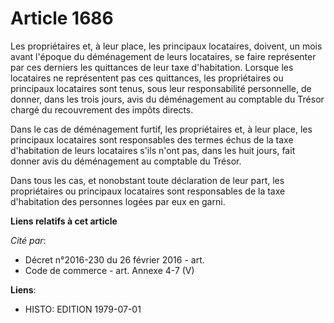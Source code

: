 # Article 1686

Les propriétaires et, à leur place, les principaux locataires, doivent, un mois avant l'époque du déménagement de leurs
locataires, se faire représenter par ces derniers les quittances de leur taxe d'habitation. Lorsque les locataires ne
représentent pas ces quittances, les propriétaires ou principaux locataires sont tenus, sous leur responsabilité personnelle,
de donner, dans les trois jours, avis du déménagement au comptable du Trésor chargé du recouvrement des impôts directs.

Dans le cas de déménagement furtif, les propriétaires et, à leur place, les principaux locataires sont responsables des
termes échus de la taxe d'habitation de leurs locataires s'ils n'ont pas, dans les huit jours, fait donner avis du
déménagement au comptable du Trésor.

Dans tous les cas, et nonobstant toute déclaration de leur part, les propriétaires ou principaux locataires sont responsables
de la taxe d'habitation des personnes logées par eux en garni.

**Liens relatifs à cet article**

_Cité par_:

  - Décret n°2016-230 du 26 février 2016 - art.
  - Code de commerce - art. Annexe 4-7 (V)

**Liens**:

  - HISTO: EDITION 1979-07-01
